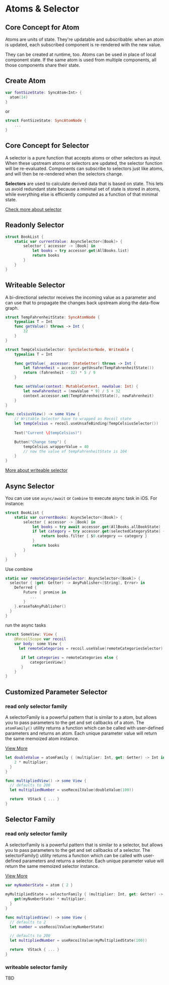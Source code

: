 # Atoms & Selector

## Core Concept for Atom

Atoms are units of state. They're updatable and subscribable: when an atom is updated, each subscribed component is re-rendered with the new value. 

They can be created at runtime, too. Atoms can be used in place of local component state. If the same atom is used  from multiple components, all those components share their state.

## Create Atom

```swift
var fontSizeState: SyncAtom<Int> {
  atom(14)
}  
```

or

```swift
struct FontSizeState: SyncAtomNode {
    ...
}
```

## Core Concept for Selector

A selector is a pure function that accepts atoms or other selectors as input. When these upstream atoms or selectors are updated, the selector function will be re-evaluated. Components can subscribe to selectors just like atoms, and will then be re-rendered when the selectors change.

**Selectors** are used to calculate derived data that is based on state. This lets us avoid redundant state because a minimal set of state is stored in atoms, while everything else is efficiently computed as a function of that minimal state.

[Check more about selector](https://recoiljs.org/docs/introduction/core-concepts#selectors)

## Readonly Selector
```swift
struct BookList {
    static var currentValue: AsyncSelector<[Book]> {
        selector { accessor -> [Book] in
            let books = try accessor.get(AllBooks.list)
            return books
        }
    }
}

```

## Writeable Selector

A bi-directional selector receives the incoming value as a parameter and can use that to propagate the changes back upstream along the data-flow graph. 

```swift
struct TempFahrenheitState: SyncAtomNode {
    typealias T = Int
    func getValue() throws -> Int {
        32
    }
}

struct TempCelsiusSelector: SyncSelectorNode, Writeable {
    typealias T = Int

    func getValue(_ accessor: StateGetter) throws -> Int {
        let fahrenheit = accessor.getUnsafe(TempFahrenheitState())
        return (fahrenheit - 32) * 5 / 9
    }

    func setValue(context: MutableContext, newValue: Int) {
        let newFahrenheit = (newValue * 9) / 5 + 32
        context.accessor.set(TempFahrenheitState(), newFahrenheit)
    }
}

func celsiusView() -> some View {
    // Writable Selector have to wrapped as Recoil state
    let tempCelsius = recoil.useUnsafeBinding(TempCelsiusSelector())
    
    Text("Current \(tempCelsius)")

    Button("Change temp") {
        tempCelsius.wrapperValue = 40
        // now the value of tempFahrenheitState is 104
    }
}
```

[More about writeable selector](https://recoiljs.org/docs/api-reference/core/selector/#writeable-selectors)
## Async Selector

You can use use `async/await` or `Combine` to execute async task in iOS. For instance: 

```swift
struct BookList {
    static var currentBooks: AsyncSelector<[Book]> {
        selector { accessor -> [Book] in
            let books = try await accessor.get(AllBooks.allBookState)
            if let category = try accessor.get(selectedCategoryState) {
                return books.filter { $0.category == category }
            }
            return books
        }
    }
}

```

Use combine

```swift
static var remoteCategoriesSelector: AsyncSelector<[Book]> {
  selector { (get: Getter) -> AnyPublisher<[String], Error> in
    Deferred {
        Future { promise in
           ...
        }
    }.eraseToAnyPublisher()
  }
}
```

run the async tasks
```swift
struct SomeView: View {
    @RecoilScope var recoil
    var body: some View {
      let remoteCategories = recoil.useValue(remoteCategoriesSelector)

       if let categories = remoteCategories else {
           categoriesView()
       }
    }
}
```
 
## Customized Parameter Selector

### read only selector family

A selectorFamily is a powerful pattern that is similar to a atom, but allows you to pass parameters to the get and set callbacks of a atom. The `atomFamily()` utility returns a function which can be called with user-defined parameters and returns an atom. Each unique parameter value will return the same memoized atom instance.

[View More](https://recoiljs.org/docs/api-reference/utils/atomFamily)

```swift
let doubleValue = atomFamily { (multiplier: Int, get: Getter) -> Int in
    2 * multiplier;
  }
}

func multipliedView() -> some View {
  // defaults to 200
  let multipliedNumber = useRecoilValue(doubleValue(100))

  return  VStack { ... }
}
```

## Selector Family

### read only selector family

A selectorFamily is a powerful pattern that is similar to a selector, but allows you to pass parameters to the get and set callbacks of a selector. The selectorFamily() utility returns a function which can be called with user-defined parameters and returns a selector. Each unique parameter value will return the same memoized selector instance.

[View More](https://recoiljs.org/docs/api-reference/utils/selectorFamily)

```swift
var myNumberState = atom { 2 }
    
myMultipliedState = selectorFamily { (multiplier: Int, get: Getter) -> Int in
    get(myNumberState) * multiplier;
  }
}

func multipliedView() -> some View {
  // defaults to 2
  let number = useRecoilValue(myNumberState)

  // defaults to 200
  let multipliedNumber = useRecoilValue(myMultipliedState(100))

  return  VStack { ... }
}
```

### writeable selector family

TBD
